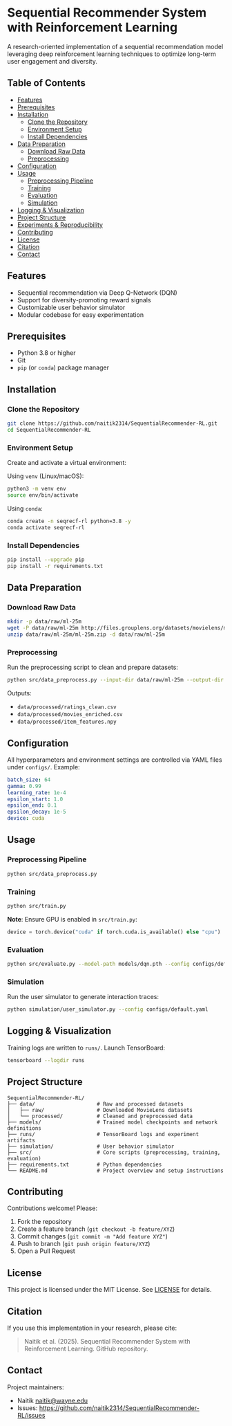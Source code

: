 # Sequential Recommender System with Reinforcement Learning

A research-oriented implementation of a sequential recommendation model leveraging deep reinforcement learning techniques to optimize long-term user engagement and diversity.

## Table of Contents

- [Features](#features)
- [Prerequisites](#prerequisites)
- [Installation](#installation)
  - [Clone the Repository](#clone-the-repository)
  - [Environment Setup](#environment-setup)
  - [Install Dependencies](#install-dependencies)
- [Data Preparation](#data-preparation)
  - [Download Raw Data](#download-raw-data)
  - [Preprocessing](#preprocessing)
- [Configuration](#configuration)
- [Usage](#usage)
  - [Preprocessing Pipeline](#preprocessing-pipeline)
  - [Training](#training)
  - [Evaluation](#evaluation)
  - [Simulation](#simulation)
- [Logging & Visualization](#logging--visualization)
- [Project Structure](#project-structure)
- [Experiments & Reproducibility](#experiments--reproducibility)
- [Contributing](#contributing)
- [License](#license)
- [Citation](#citation)
- [Contact](#contact)

## Features

- Sequential recommendation via Deep Q-Network (DQN)
- Support for diversity-promoting reward signals
- Customizable user behavior simulator
- Modular codebase for easy experimentation

## Prerequisites

- Python 3.8 or higher
- Git
- `pip` (or `conda`) package manager

## Installation

### Clone the Repository

```bash
git clone https://github.com/naitik2314/SequentialRecommender-RL.git
cd SequentialRecommender-RL
```

### Environment Setup

Create and activate a virtual environment:

Using `venv` (Linux/macOS):
```bash
python3 -m venv env
source env/bin/activate
```

Using `conda`:
```bash
conda create -n seqrecf-rl python=3.8 -y
conda activate seqrecf-rl
```

### Install Dependencies

```bash
pip install --upgrade pip
pip install -r requirements.txt
```

## Data Preparation

### Download Raw Data

```bash
mkdir -p data/raw/ml-25m
wget -P data/raw/ml-25m http://files.grouplens.org/datasets/movielens/ml-25m.zip
unzip data/raw/ml-25m/ml-25m.zip -d data/raw/ml-25m
```

### Preprocessing

Run the preprocessing script to clean and prepare datasets:

```bash
python src/data_preprocess.py --input-dir data/raw/ml-25m --output-dir data/processed
```

Outputs:
- `data/processed/ratings_clean.csv`
- `data/processed/movies_enriched.csv`
- `data/processed/item_features.npy`

## Configuration

All hyperparameters and environment settings are controlled via YAML files under `configs/`. Example:

```yaml
batch_size: 64
gamma: 0.99
learning_rate: 1e-4
epsilon_start: 1.0
epsilon_end: 0.1
epsilon_decay: 1e-5
device: cuda
```

## Usage

### Preprocessing Pipeline
```bash
python src/data_preprocess.py 
```

### Training
```bash
python src/train.py 
```

**Note**: Ensure GPU is enabled in `src/train.py`:
```python
device = torch.device("cuda" if torch.cuda.is_available() else "cpu")
``` 

### Evaluation
```bash
python src/evaluate.py --model-path models/dqn.pth --config configs/default.yaml
```

### Simulation
Run the user simulator to generate interaction traces:
```bash
python simulation/user_simulator.py --config configs/default.yaml
```

## Logging & Visualization

Training logs are written to `runs/`. Launch TensorBoard:

```bash
tensorboard --logdir runs
```

## Project Structure

```plaintext
SequentialRecommender-RL/
├── data/                    # Raw and processed datasets
│   ├── raw/                 # Downloaded MovieLens datasets
│   └── processed/           # Cleaned and preprocessed data
├── models/                  # Trained model checkpoints and network definitions
├── runs/                    # TensorBoard logs and experiment artifacts
├── simulation/              # User behavior simulator
├── src/                     # Core scripts (preprocessing, training, evaluation)
├── requirements.txt         # Python dependencies
└── README.md                # Project overview and setup instructions
``` 

## Contributing

Contributions welcome! Please:
1. Fork the repository
2. Create a feature branch (`git checkout -b feature/XYZ`)
3. Commit changes (`git commit -m "Add feature XYZ"`)
4. Push to branch (`git push origin feature/XYZ`)
5. Open a Pull Request

## License

This project is licensed under the MIT License. See [LICENSE](LICENSE) for details.

## Citation

If you use this implementation in your research, please cite:

> Naitik et al. (2025). Sequential Recommender System with Reinforcement Learning. GitHub repository.

## Contact

Project maintainers:
- Naitik <naitik@wayne.edu>
- Issues: https://github.com/naitik2314/SequentialRecommender-RL/issues
